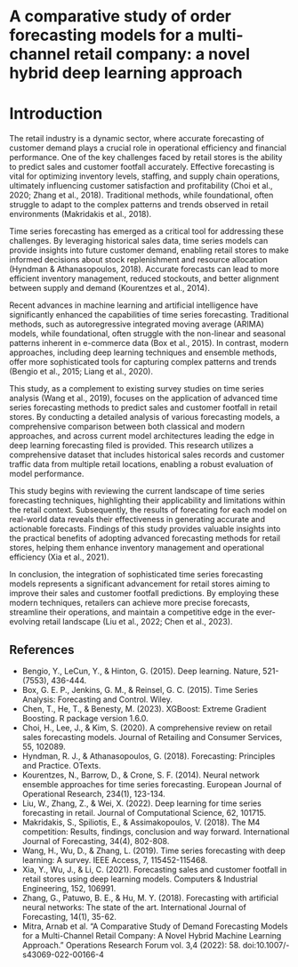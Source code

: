 <h1>A comparative study of order forecasting models for a multi-channel retail company: a novel hybrid deep learning approach</h1>

# Introduction

The retail industry is a dynamic sector, where accurate forecasting of customer demand plays a crucial role in operational efficiency and financial performance. One of the key challenges faced by retail stores is the ability to predict sales and customer footfall accurately. Effective forecasting is vital for optimizing inventory levels, staffing, and supply chain operations, ultimately influencing customer satisfaction and profitability (Choi et al., 2020; Zhang et al., 2018). Traditional methods, while foundational, often struggle to adapt to the complex patterns and trends observed in retail environments (Makridakis et al., 2018).

Time series forecasting has emerged as a critical tool for addressing these challenges. By leveraging historical sales data, time series models can provide insights into future customer demand, enabling retail stores to make informed decisions about stock replenishment and resource allocation (Hyndman & Athanasopoulos, 2018). Accurate forecasts can lead to more efficient inventory management, reduced stockouts, and better alignment between supply and demand (Kourentzes et al., 2014).

Recent advances in machine learning and artificial intelligence have significantly enhanced the capabilities of time series forecasting. Traditional methods, such as autoregressive integrated moving average (ARIMA) models, while foundational, often struggle with the non-linear and seasonal patterns inherent in e-commerce data (Box et al., 2015). In contrast, modern approaches, including deep learning techniques and ensemble methods, offer more sophisticated tools for capturing complex patterns and trends (Bengio et al., 2015; Liang et al., 2020).

This study, as a complement to existing survey studies on time series analysis (Wang et al., 2019), focuses on the application of advanced time series forecasting methods to predict sales and customer footfall in retail stores. By conducting a detailed analysis of various forecasting models, a comprehensive comparison between both classical and modern approaches, and across current model architectures leading the edge in deep learning forecasting filed is provided. This research utilizes a comprehensive dataset that includes historical sales records and customer traffic data from multiple retail locations, enabling a robust evaluation of model performance.

This study begins with reviewing the current landscape of time series forecasting techniques, highlighting their applicability and limitations within the retail context. Subsequently, the results of forecating for each model on real-world data reveals their effectiveness in generating accurate and actionable forecasts. Findings of this study provides valuable insights into the practical benefits of adopting advanced forecasting methods for retail stores, helping them enhance inventory management and operational efficiency (Xia et al., 2021).

In conclusion, the integration of sophisticated time series forecasting models represents a significant advancement for retail stores aiming to improve their sales and customer footfall predictions. By employing these modern techniques, retailers can achieve more precise forecasts, streamline their operations, and maintain a competitive edge in the ever-evolving retail landscape (Liu et al., 2022; Chen et al., 2023).



## References

- Bengio, Y., LeCun, Y., & Hinton, G. (2015). Deep learning. Nature, 521- (7553), 436-444.
- Box, G. E. P., Jenkins, G. M., & Reinsel, G. C. (2015). Time Series Analysis: Forecasting and Control. Wiley.
- Chen, T., He, T., & Benesty, M. (2023). XGBoost: Extreme Gradient Boosting. R package version 1.6.0.
- Choi, H., Lee, J., & Kim, S. (2020). A comprehensive review on retail sales forecasting models. Journal of Retailing and Consumer Services, 55, 102089.
- Hyndman, R. J., & Athanasopoulos, G. (2018). Forecasting: Principles and Practice. OTexts.
- Kourentzes, N., Barrow, D., & Crone, S. F. (2014). Neural network ensemble approaches for time series forecasting. European Journal of Operational Research, 234(1), 123-134.
- Liu, W., Zhang, Z., & Wei, X. (2022). Deep learning for time series forecasting in retail. Journal of Computational Science, 62, 101715.
- Makridakis, S., Spiliotis, E., & Assimakopoulos, V. (2018). The M4 competition: Results, findings, conclusion and way forward. International Journal of Forecasting, 34(4), 802-808.
- Wang, H., Wu, D., & Zhang, L. (2019). Time series forecasting with deep learning: A survey. IEEE Access, 7, 115452-115468.
- Xia, Y., Wu, J., & Li, C. (2021). Forecasting sales and customer footfall in retail stores using deep learning models. Computers & Industrial Engineering, 152, 106991.
- Zhang, G., Patuwo, B. E., & Hu, M. Y. (2018). Forecasting with artificial neural networks: The state of the art. International Journal of Forecasting, 14(1), 35-62.
- Mitra, Arnab et al. “A Comparative Study of Demand Forecasting Models for a  Multi-Channel Retail Company: A Novel Hybrid Machine Learning Approach.” Operations Research Forum vol. 3,4 (2022): 58. doi:10.1007/- s43069-022-00166-4



